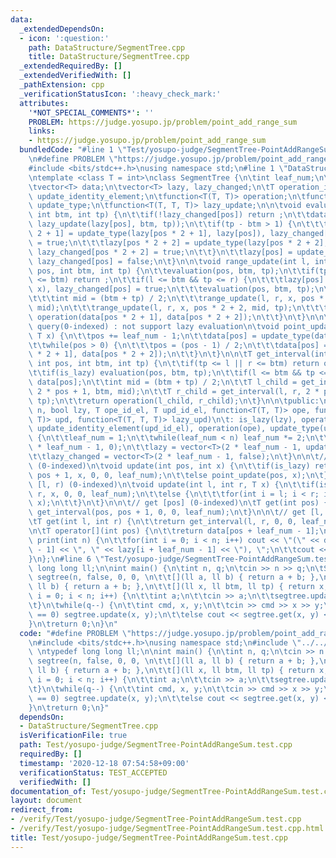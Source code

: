 ```yaml
---
data:
  _extendedDependsOn:
  - icon: ':question:'
    path: DataStructure/SegmentTree.cpp
    title: DataStructure/SegmentTree.cpp
  _extendedRequiredBy: []
  _extendedVerifiedWith: []
  _pathExtension: cpp
  _verificationStatusIcon: ':heavy_check_mark:'
  attributes:
    '*NOT_SPECIAL_COMMENTS*': ''
    PROBLEM: https://judge.yosupo.jp/problem/point_add_range_sum
    links:
    - https://judge.yosupo.jp/problem/point_add_range_sum
  bundledCode: "#line 1 \"Test/yosupo-judge/SegmentTree-PointAddRangeSum.test.cpp\"\
    \n#define PROBLEM \"https://judge.yosupo.jp/problem/point_add_range_sum\"\n\n\
    #include <bits/stdc++.h>\nusing namespace std;\n#line 1 \"DataStructure/SegmentTree.cpp\"\
    \ntemplate <class T = int>\nclass SegmentTree {\n\tint leaf_num;\n\tbool is_lazy;\n\
    \tvector<T> data;\n\tvector<T> lazy, lazy_changed;\n\tT operation_identity_element,\
    \ update_identity_element;\n\tfunction<T(T, T)> operation;\n\tfunction<T(T, T)>\
    \ update_type;\n\tfunction<T(T, T, T)> lazy_update;\n\n\tvoid evaluation(int pos,\
    \ int btm, int tp) {\n\t\tif(!lazy_changed[pos]) return ;\n\t\tdata[pos] = update_type(data[pos],\
    \ lazy_update(lazy[pos], btm, tp));\n\t\tif(tp - btm > 1) {\n\t\t\tlazy[pos *\
    \ 2 + 1] = update_type(lazy[pos * 2 + 1], lazy[pos]), lazy_changed[pos * 2 + 1]\
    \ = true;\n\t\t\tlazy[pos * 2 + 2] = update_type(lazy[pos * 2 + 2], lazy[pos]),\
    \ lazy_changed[pos * 2 + 2] = true;\n\t\t}\n\t\tlazy[pos] = update_identity_element,\
    \ lazy_changed[pos] = false;\n\t}\n\n\tvoid range_update(int l, int r, T x, int\
    \ pos, int btm, int tp) {\n\t\tevaluation(pos, btm, tp);\n\t\tif(tp <= l || r\
    \ <= btm) return ;\n\t\tif(l <= btm && tp <= r) {\n\t\t\tlazy[pos] = update_type(lazy[pos],\
    \ x), lazy_changed[pos] = true;\n\t\t\tevaluation(pos, btm, tp);\n\t\t} else {\n\
    \t\t\tint mid = (btm + tp) / 2;\n\t\t\trange_update(l, r, x, pos * 2 + 1, btm,\
    \ mid);\n\t\t\trange_update(l, r, x, pos * 2 + 2, mid, tp);\n\t\t\tdata[pos] =\
    \ operation(data[pos * 2 + 1], data[pos * 2 + 2]);\n\t\t}\n\t}\n\n\t// point update\
    \ query(0-indexed) : not support lazy evaluation\n\tvoid point_update(int pos,\
    \ T x) {\n\t\tpos += leaf_num - 1;\n\t\tdata[pos] = update_type(data[pos], x);\n\
    \t\twhile(pos > 0) {\n\t\t\tpos = (pos - 1) / 2;\n\t\t\tdata[pos] = operation(data[pos\
    \ * 2 + 1], data[pos * 2 + 2]);\n\t\t}\n\t}\n\n\tT get_interval(int l, int r,\
    \ int pos, int btm, int tp) {\n\t\tif(tp <= l || r <= btm) return operation_identity_element;\n\
    \t\tif(is_lazy) evaluation(pos, btm, tp);\n\t\tif(l <= btm && tp <= r) return\
    \ data[pos];\n\t\tint mid = (btm + tp) / 2;\n\t\tT l_child = get_interval(l, r,\
    \ 2 * pos + 1, btm, mid);\n\t\tT r_child = get_interval(l, r, 2 * pos + 2, mid,\
    \ tp);\n\t\treturn operation(l_child, r_child);\n\t}\n\n\tpublic:\n\tSegmentTree(size_t\
    \ n, bool lzy, T ope_id_el, T upd_id_el, function<T(T, T)> ope, function<T(T,\
    \ T)> upd, function<T(T, T, T)> lazy_upd)\n\t: is_lazy(lzy), operation_identity_element(ope_id_el),\
    \ update_identity_element(upd_id_el), operation(ope), update_type(upd), lazy_update(lazy_upd)\
    \ {\n\t\tleaf_num = 1;\n\t\twhile(leaf_num < n) leaf_num *= 2;\n\t\tdata = vector<T>(2\
    \ * leaf_num - 1, 0);\n\t\tlazy = vector<T>(2 * leaf_num - 1, update_identity_element);\n\
    \t\tlazy_changed = vector<T>(2 * leaf_num - 1, false);\n\t}\n\n\t// update [pos]\
    \ (0-indexed)\n\tvoid update(int pos, int x) {\n\t\tif(is_lazy) return range_update(pos,\
    \ pos + 1, x, 0, 0, leaf_num);\n\t\telse point_update(pos, x);\n\t}\n\n\t// update\
    \ [l, r) (0-indexed)\n\tvoid update(int l, int r, T x) {\n\t\tif(is_lazy) range_update(l,\
    \ r, x, 0, 0, leaf_num);\n\t\telse {\n\t\t\tfor(int i = l; i < r; i++) point_update(i,\
    \ x);\n\t\t}\n\t}\n\n\t// get [pos] (0-indexed)\n\tT get(int pos) {\n\t\treturn\
    \ get_interval(pos, pos + 1, 0, 0, leaf_num);\n\t}\n\n\t// get [l, r) (0-indexed)\n\
    \tT get(int l, int r) {\n\t\treturn get_interval(l, r, 0, 0, leaf_num);\n\t}\n\
    \n\tT operator[](int pos) {\n\t\treturn data[pos + leaf_num - 1];\n\t}\n\n\tvoid\
    \ print(int n) {\n\t\tfor(int i = 0; i < n; i++) cout << \"(\" << data[i + leaf_num\
    \ - 1] << \", \" << lazy[i + leaf_num - 1] << \"), \";\n\t\tcout << endl;\n\t\
    }\n};\n#line 6 \"Test/yosupo-judge/SegmentTree-PointAddRangeSum.test.cpp\"\ntypedef\
    \ long long ll;\n\nint main() {\n\tint n, q;\n\tcin >> n >> q;\n\tSegmentTree<ll>\
    \ segtree(n, false, 0, 0, \n\t\t[](ll a, ll b) { return a + b; },\n\t\t[](ll a,\
    \ ll b) { return a + b; },\n\t\t[](ll x, ll btm, ll tp) { return x; });\n\tfor(int\
    \ i = 0; i < n; i++) {\n\t\tint a;\n\t\tcin >> a;\n\t\tsegtree.update(i, a);\n\
    \t}\n\twhile(q--) {\n\t\tint cmd, x, y;\n\t\tcin >> cmd >> x >> y;\n\t\tif(cmd\
    \ == 0) segtree.update(x, y);\n\t\telse cout << segtree.get(x, y) << endl;\n\t\
    }\n\treturn 0;\n}\n"
  code: "#define PROBLEM \"https://judge.yosupo.jp/problem/point_add_range_sum\"\n\
    \n#include <bits/stdc++.h>\nusing namespace std;\n#include \"../../DataStructure/SegmentTree.cpp\"\
    \ \ntypedef long long ll;\n\nint main() {\n\tint n, q;\n\tcin >> n >> q;\n\tSegmentTree<ll>\
    \ segtree(n, false, 0, 0, \n\t\t[](ll a, ll b) { return a + b; },\n\t\t[](ll a,\
    \ ll b) { return a + b; },\n\t\t[](ll x, ll btm, ll tp) { return x; });\n\tfor(int\
    \ i = 0; i < n; i++) {\n\t\tint a;\n\t\tcin >> a;\n\t\tsegtree.update(i, a);\n\
    \t}\n\twhile(q--) {\n\t\tint cmd, x, y;\n\t\tcin >> cmd >> x >> y;\n\t\tif(cmd\
    \ == 0) segtree.update(x, y);\n\t\telse cout << segtree.get(x, y) << endl;\n\t\
    }\n\treturn 0;\n}"
  dependsOn:
  - DataStructure/SegmentTree.cpp
  isVerificationFile: true
  path: Test/yosupo-judge/SegmentTree-PointAddRangeSum.test.cpp
  requiredBy: []
  timestamp: '2020-12-18 07:54:58+09:00'
  verificationStatus: TEST_ACCEPTED
  verifiedWith: []
documentation_of: Test/yosupo-judge/SegmentTree-PointAddRangeSum.test.cpp
layout: document
redirect_from:
- /verify/Test/yosupo-judge/SegmentTree-PointAddRangeSum.test.cpp
- /verify/Test/yosupo-judge/SegmentTree-PointAddRangeSum.test.cpp.html
title: Test/yosupo-judge/SegmentTree-PointAddRangeSum.test.cpp
---
```


